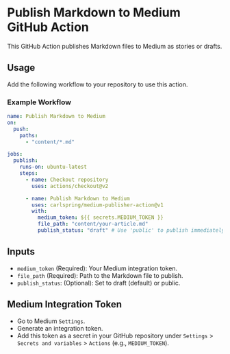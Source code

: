 # Publish Markdown to Medium GitHub Action

This GitHub Action publishes Markdown files to Medium as stories or drafts.

## Usage

Add the following workflow to your repository to use this action.

### Example Workflow

```yaml
name: Publish Markdown to Medium
on:
  push:
    paths:
      - "content/*.md"

jobs:
  publish:
    runs-on: ubuntu-latest
    steps:
      - name: Checkout repository
        uses: actions/checkout@v2

      - name: Publish Markdown to Medium
        uses: carlspring/medium-publisher-action@v1
        with:
          medium_token: ${{ secrets.MEDIUM_TOKEN }}
          file_path: "content/your-article.md"
          publish_status: "draft" # Use 'public' to publish immediately
```

## Inputs

* `medium_token` (Required): Your Medium integration token.
* `file_path` (Required): Path to the Markdown file to publish.
* `publish_status`: (Optional): Set to draft (default) or public.

## Medium Integration Token

* Go to Medium `Settings`.
* Generate an integration token.
* Add this token as a secret in your GitHub repository under `Settings` > `Secrets and variables` > `Actions` (e.g., `MEDIUM_TOKEN`).
